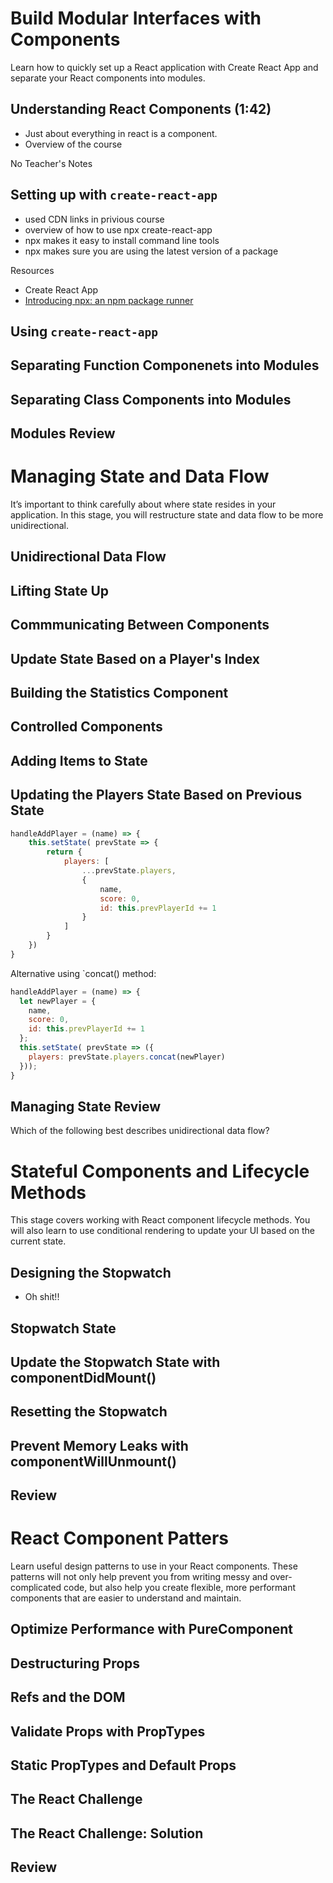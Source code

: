 # Build Modular Interfaces with Components

Learn how to quickly set up a React application with Create React App and separate your React components into modules.

## Understanding React Components (1:42)

- Just about everything in react is a component.
- Overview of the course

No Teacher's Notes

## Setting up with `create-react-app`

- used CDN links in privious course
- overview of how to use npx create-react-app
- npx makes it easy to install command line tools
- npx makes sure you are using the latest version of a package

Resources

- Create React App
- [Introducing npx: an npm package runner](https://medium.com/@maybekatz/introducing-npx-an-npm-package-runner-55f7d4bd282b)

## Using `create-react-app`

## Separating Function Componenets into Modules

## Separating Class Components into Modules

## Modules Review

# Managing State and Data Flow

It’s important to think carefully about where state resides in your application. In this stage, you will restructure state and data flow to be more unidirectional.

## Unidirectional Data Flow

## Lifting State Up

## Commmunicating Between Components

## Update State Based on a Player's Index

## Building the Statistics Component

## Controlled Components

## Adding Items to State

## Updating the Players State Based on Previous State

```JavaScript
handleAddPlayer = (name) => {
    this.setState( prevState => {
        return {
            players: [
                ...prevState.players,
                {
                    name,
                    score: 0,
                    id: this.prevPlayerId += 1
                }
            ]
        }
    })
}
```

Alternative using `concat() method:

```JavaScript
handleAddPlayer = (name) => {
  let newPlayer = {
    name,
    score: 0,
    id: this.prevPlayerId += 1
  };
  this.setState( prevState => ({
    players: prevState.players.concat(newPlayer)
  }));
}
```

## Managing State Review

Which of the following best describes unidirectional data flow?

# Stateful Components and Lifecycle Methods

This stage covers working with React component lifecycle methods. You will also learn to use conditional rendering to update your UI based on the current state.

## Designing the Stopwatch

- Oh shit!!

## Stopwatch State

## Update the Stopwatch State with componentDidMount()

## Resetting the Stopwatch

## Prevent Memory Leaks with componentWillUnmount()

## Review

# React Component Patters

Learn useful design patterns to use in your React components. These patterns will not only help prevent you from writing messy and over-complicated code, but also help you create flexible, more performant components that are easier to understand and maintain.

## Optimize Performance with PureComponent

## Destructuring Props

## Refs and the DOM

## Validate Props with PropTypes

## Static PropTypes and Default Props

## The React Challenge

## The React Challenge: Solution

## Review
